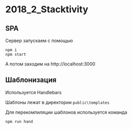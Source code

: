 # 2018_2_Stacktivity

## SPA

Сервер запускаем с помощью
```
npm i
npm start
```
А потом заходим на http://localhost:3000


## Шаблонизация
Используется Handlebars

Шаблоны лежат в директории ```public\templates```

Для перекомпиляции шаблонов используется команда

```
npm run hand
```

